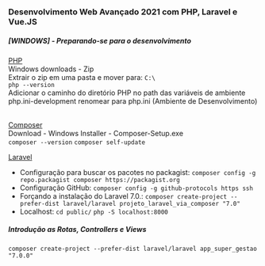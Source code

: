 ### Desenvolvimento Web Avançado 2021 com PHP, Laravel e Vue.JS

##### [WINDOWS] - Preparando-se para o desenvolvimento
[PHP](https://www.php.net/downloads) <br>
Windows downloads - Zip <br>
Extrair o zip em uma pasta e mover para: ```C:\``` <br>
```php --version``` <br>
Adicionar o caminho do diretório PHP no path das variáveis de ambiente<br>
php.ini-development renomear para php.ini (Ambiente de Desenvolvimento)<br><br>

[Composer](https://getcomposer.org/) <br>
Download - Windows Installer - Composer-Setup.exe <br>
```composer --version``` 
```composer self-update```

[Laravel](https://laravel.com) <br>
- Configuração para buscar os pacotes no packagist:
```composer config -g repo.packagist composer https://packagist.org```
- Configuração GitHub:
```composer config -g github-protocols https ssh```
- Forçando a instalação do Laravel 7.0.:
```composer create-project --prefer-dist laravel/laravel projeto_laravel_via_composer "7.0"```
- Localhost:
```cd public/```
```php -S localhost:8000```

##### Introdução as Rotas, Controllers e Views
```composer create-project --prefer-dist laravel/laravel app_super_gestao "7.0.0"```